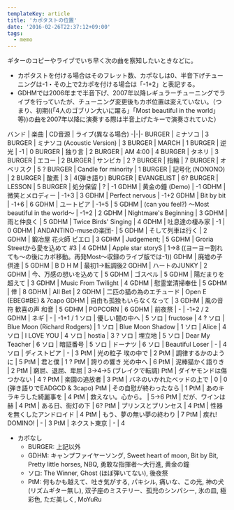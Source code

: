 ```yaml
---
templateKey: article
title: 'カポタストの位置'
date: '2016-02-26T22:37:12+09:00'
tags:
  - memo
---
```

ギターのコピーやライブでいち早く次の曲を察知したいときなどに。

* カポタストを付ける場合はそのフレット数、カポなしは0、半音下げチューニングは-1・その上で2カポを付ける場合は「-1+2」と表記する。
* GDHMでは2006年まで半音下げ、2007年以降レギュラーチューニングでライブを行っていたが、チューニング変更後もカポ位置は変えていない。（つまり、初期((「4人のゴブリン大いに躍る」「Most beautiful in the world」等))の曲を2007年以降に演奏する際は半音上げたキーで演奏されていた）

バンド | 楽曲 | CD音源 | ライブ(異なる場合)
-|-|-
BURGER | ミナソコ | 3
BURGER | ミナソコ (Acoustic Version) | 3
BURGER | MARCH | 1
BURGER | 逆光 | -1 | 0
BURGER | 独り言 | 2
BURGER | AM 4:00 | 4
BURGER | タネリ | 3
BURGER | エコー | 2
BURGER | サンビカ | 2 ?
BURGER | 指輪 | 7
BURGER | オベリスク | 5 ?
BURGER | Candle for minority | 1
BURGER | 記号化 (NONONO) | 2
BURGER | 酸素 | 3 | 4(弾き語り)
BURGER | EVANGELIST | 6?
BURGER | LESSON | 5
BURGER | 処分保留 | ? | -1
GDHM | 黄金の鐘 (Demo) | -1
GDHM | 微笑とメロディー | -1+3 | 3
GDHM | Perfect nervous | -1+2
GDHM | Bit by bit | -1+6 | 6
GDHM | ユートピア | -1+5 | 5
GDHM | (can you feel?) ～Most beautiful in the world～ | -1+2 | 2
GDHM | Nightmare's Beginning | 3
GDHM | 雨と仲良く | 5
GDHM | Twice Birds' Singing | 4
GDHM | 吐息達の棲み家 | -1 | 0
GDHM | ANDANTINO-museの楽団- | 5
GDHM | そして列車は行く | 2
GDHM | 鍛冶屋 花火師 ピエロ | 3
GDHM | Judgement; | 5
GDHM | Groria Streetから愛を込めて #3 | 4
GDHM | Apple star storyS | 1→8 ((ヨーヨー割れても～の後にカポ移動。再発Most～収録のライブ版では-1))
GDHM | 廃墟の子供達 | 5
GDHM | B D H M | 最初1→転調後2
GDHM | ハートのJUNKY | 2
GDHM | 今、万感の想いを込めて | 5
GDHM | ゴスペル | 5
GDHM | 陽だまりを超えて | 3
GDHM | Music From Twilight | 4
GDHM | 慰霊堂清掃奉仕 | 5
GDHM | 倖 | 8
GDHM | All Bet | 2
GDHM | 二匹の猫の為のエチュード | Open E (EBEG#BE) & 7capo
GDHM | 自由も孤独もいらなくなって | 3
GDHM | 風の音符 歓喜の声 和音 | 5
GDHM | POPCORN | 6
GDHM | 前夜祭 | - | -1+2 / 2
GDHM | ネギ | - | -1+1 / 1
ソロ | 優しい闇の中へ | 5
ソロ | fructose | 4 ?
ソロ | Blue Moon (Richard Rodgers) | 1
ソロ | Blue Moon Shadow | 1
ソロ | Alice | 4
ソロ | I LOVE YOU | 4
ソロ | hostia | 3 ?
ソロ | 埋立地 | 5
ソロ | Dear My Teacher | 6
ソロ | 暗証番号 | 5
ソロ | ドーナツ | 6
ソロ | Beautiful Loser | - | 4
ソロ | ディストピア | - | 3
PtM | 光の粒子 埃の中で | 2
PtM | 調律するかのように | 5
PtM | 君と僕 | 1 ?
PtM | 誇りの響き 光の中へ | 6
PtM | 泥棒猫かく語りき | 2
PtM | 窮屈、退屈、卑屈 | 3→4→5 (ブレイクで転調)
PtM | ダイヤモンドは傷つかない | 4 ?
PtM | 楽園の追放者 | 3
PtM | バネのいかれたベッドの上で | 0 | 0 (弾き語りでEADGCD & 3capo)
PtM | その自慰が終わったなら | 1
PtM | あのキラキラした綺麗事を | 4
PtM | 救えない。心から。 | 5→6
PtM | だが、ワインは赫 | 4
PtM | ある日、街灯の下 | 6?
PtM | プリンスとプリンセス | 4
PtM | 性器を無くしたアンドロイド | 4
PtM | もう、夢の無い夢の終わり | 7
PtM | 疾れ! DOMINO! | - | 3
PtM | ネクスト東京 | - | 4

* カポなし
  * BURGER: 上記以外
  * GDHM: キャンプファイヤーソング, Sweet heart of moon, Bit by Bit, Pretty little horses, NBQ, 勇敢な指揮者～大行進, 黄金の鐘
  * ソロ: The Winner, Ghost (ほぼ弾いてない), 後夜祭
  * PtM: 何もかも越えて、吐き気がする, パキシル, 痛いな、この光, 神の犬(リズムギター無し), 双子座のミステリー、孤児のシンパシー, 氷の皿, 極彩色, ただ美しく, MoYuRu
